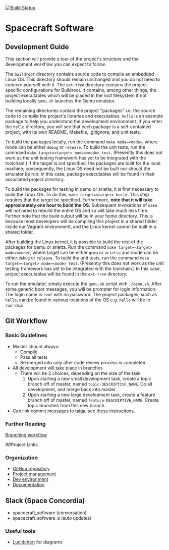 [![Build Status](https://travis-ci.org/spaceconcordia/SpacecraftSoftware.svg?branch=master)](https://travis-ci.org/spaceconcordia/SpacecraftSoftware)

# Spacecraft Software

## Development Guide
This section will provide a tour of the project's structure and the development
workflow you can expect to follow.

The `buildroot` directory contains source code to compile an embedded Linux OS.
This directory should remain unchanged and you do not need to concern yourself
with it. The `ext-tree` directory contains the project-specific configurations
for Buildroot. It contains, among other things, the project executables which
will be placed in the root filesystem if not building locally.`qemu.sh` 
launches the Qemu emulator.

The remaining directories contain the project "packages" i.e. the source code to
compile the project's libraries and executables. `hello` is an example package
to help you understand the development environment. If you enter the `hello`
directory, you will see that each package is a self-contained project, with its
own README, Makefile, .gitignore, and unit tests.

To build the packages locally, run the command `make mode=<mode>`, where mode
can be either `debug` or `release`. To build the unit tests, run the command
`make target=<target> mode=<mode> test`. (Presently this does not work as the unit testing framework
has yet to be integrated with the toolchain.) If the target is not specified,
the packages are built for the local machine; consequently, the Linux OS need
not be built nor should the emulator be run. In this case, package executables
will be found in their associated project directory.

To build the packages for testing in qemu or arietta, it is first necessary 
to build the Linux OS. To do this, `make target=<target> build`.
This step requires that the target be specified. Furthermore,
**note that it will take approximately one hour to build the OS.** Subsequent
invokations of `make` will not need to rebuild the entire OS and so will take
much less time. Further note that the build output will be in your home
directory. This is because most developers will be compiling this project in a
shared folder inside our Vagrant environment, and the Linux kernel cannot be
built in a shared folder.

After building the Linux kernel, it is possible to build the rest of the
packages for qemu or arietta. Run the command
`make target=<target> mode=<mode>`, where
target can be either `qemu` or `arietta` and mode can be either `debug` or
`release`. To build the unit tests, run the command `make target=<target>
mode=<mode> test`. (Presently this does not work as the unit testing framework
has yet to be integrated with the toolchain.) In this case, project executables
will be found in the `ext-tree` directory.

To run the emulator, simply execute the `qemu.sh` script with `./qemu.sh`. After
some generic boot messages, you will be prompter for login information. The
login name is `root` with no password. The project packages, such as `hello`,
can be found in various locations of the OS e.g. `hello` will be in `/usr/bin`.

## Git Workflow
### Basic Guidelines
- Master should always:
  - Compile
  - Pass all tests
  - Be merged into only after code review process is completed
- All development will take place in branches
  - There will be 2 choices, depending on the size of the task
    1. Upon starting a new small development task, create a topic branch off of master, named `topic-DESCRIPTIVE_NAME`. Do all development, and merge back into master.
    2. Upon starting a new large development task, create a feature branch off of master, named `feature-DESCRIPTIVE_NAME`. Create topic branches from this new branch.
- Can link commit messages to taiga, see [these instructions](https://tree.taiga.io/support/integrations/changing-elements-status-via-commit-message/).

### Further Reading
[Branching workflow](https://git-scm.com/book/en/v2/Git-Branching-Branching-Workflows)

##Project Links
### Organization
- [GitHub repository](https://github.com/spaceconcordia/SpacecraftSoftware)
- [Project management](https://tree.taiga.io/project/slijs-spacecraft-software/)
- [Dev environment](https://github.com/spaceconcordia/vagrant)
- [Documentation](https://github.com/Slijs/SpacecraftSoftware/wiki)


## Slack (Space Concordia)
- spacecraft_software (conversation)
- spacecraft_software_a (auto updates)

### Useful tools
- [Lucidchart](https://www.lucidchart.com/) for diagrams
